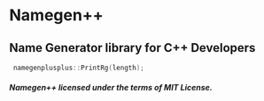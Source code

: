 # Namegen++
## Name Generator library for C++ Developers
```cpp
 namegenplusplus::PrintRg(length);
```
##### Namegen++ licensed under the terms of MIT License.
